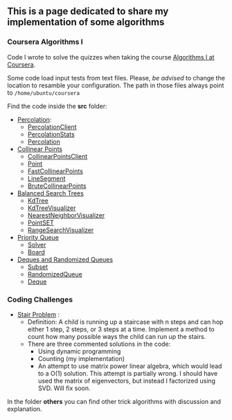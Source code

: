 ## This is a page dedicated to share my implementation of some algorithms 

### Coursera Algorithms I

Code I wrote to solve the quizzes when taking the course [Algorithms I at 
Coursera](https://www.google.com/url?sa=t&source=web&rct=j&opi=89978449&url=https://www.coursera.org/learn/algorithms-part1). 

Some code load input tests from text files. Please, *be advised* to change the location to resamble your configuration. 
The path in those files always point to `/home/ubuntu/coursera`

Find the code inside the **src** folder:

- [Percolation](https://coursera.cs.princeton.edu/algs4/assignments/percolation/specification.php):
  - [PercolationClient](src/PercolationClient.java)
  - [PercolationStats](src/PercolationStats.java)
  - [Percolation](src/Percolation.java)
- [Collinear Points](https://coursera.cs.princeton.edu/algs4/assignments/collinear/specification.php)
  - [CollinearPointsClient](src/CollinearPointsClient.java)
  - [Point](src/Point.java)
  - [FastCollinearPoints](src/FastCollinearPoints.java)
  - [LineSegment](src/LineSegment.java)
  - [BruteCollinearPoints](src/BruteCollinearPoints.java)
- [Balanced Search Trees](https://coursera.cs.princeton.edu/algs4/assignments/kdtree/specification.php)
  - [KdTree](src/KdTree.java)
  - [KdTreeVisualizer](src/KdTreeVisualizer.java)
  - [NearestNeighborVisualizer](src/NearestNeighborVisualizer.java)
  - [PointSET](src/PointSET.java)
  - [RangeSearchVisualizer](src/RangeSearchVisualizer.java)
- [Priority Queue](https://coursera.cs.princeton.edu/algs4/assignments/8puzzle/specification.php)
  - [Solver](src/Solver.java)
  - [Board](src/Board.java)
- [Deques and Randomized Queues](https://coursera.cs.princeton.edu/algs4/assignments/queues/specification.php)
  - [Subset](src/Subset.java)
  - [RandomizedQueue](src/RandomizedQueue.java) 
  - [Deque](src/Deque.java)

### Coding Challenges

- [Stair Problem](src/others/StairProblem.java) :
  - Definition: A child is running up a staircase with n steps and can hop either 1 step, 2
	steps, or 3 steps at a time. Implement a method to count how many possible ways the child can run up the stairs.
  - There are three commented solutions in the code:
    - Using dynamic programming
    - Counting (my implementation)
    - An attempt to use matrix power linear algebra, which would lead to a O(1) solution. This attempt is partially wrong. I should have used the matrix of eigenvectors, but instead I factorized using SVD. Will fix soon.



In the folder **others** you can find other trick algorithms with discussion and explanation.
